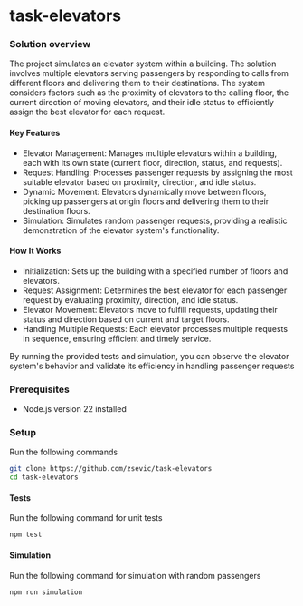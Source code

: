 # task-elevators

### Solution overview

The project simulates an elevator system within a building. The solution involves multiple elevators serving passengers by responding to calls from different floors and delivering them to their destinations. The system considers factors such as the proximity of elevators to the calling floor, the current direction of moving elevators, and their idle status to efficiently assign the best elevator for each request.

#### Key Features

- Elevator Management: Manages multiple elevators within a building, each with its own state (current floor, direction, status, and requests).
- Request Handling: Processes passenger requests by assigning the most suitable elevator based on proximity, direction, and idle status.
- Dynamic Movement: Elevators dynamically move between floors, picking up passengers at origin floors and delivering them to their destination floors.
- Simulation: Simulates random passenger requests, providing a realistic demonstration of the elevator system's functionality.

#### How It Works

- Initialization: Sets up the building with a specified number of floors and elevators.
- Request Assignment: Determines the best elevator for each passenger request by evaluating proximity, direction, and idle status.
- Elevator Movement: Elevators move to fulfill requests, updating their status and direction based on current and target floors.
- Handling Multiple Requests: Each elevator processes multiple requests in sequence, ensuring efficient and timely service.

By running the provided tests and simulation, you can observe the elevator system's behavior and validate its efficiency in handling passenger requests

### Prerequisites

- Node.js version 22 installed

### Setup

Run the following commands

```bash
git clone https://github.com/zsevic/task-elevators
cd task-elevators
```

#### Tests

Run the following command for unit tests

```bash
npm test
```

#### Simulation

Run the following command for simulation with random passengers

```bash
npm run simulation
```
